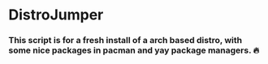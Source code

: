 # DistroJumper

### This script is for a fresh install of a arch based distro, with some nice packages in pacman and yay package managers. :fire:
